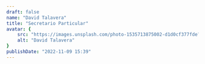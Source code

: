 ```yaml
---
draft: false
name: "David Talavera"
title: "Secretario Particular"
avatar: {
    src: "https://images.unsplash.com/photo-1535713875002-d1d0cf377fde?&fit=crop&w=280",
    alt: "David Talavera"
}
publishDate: "2022-11-09 15:39"
---
```

